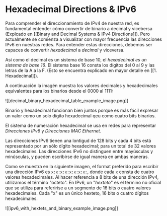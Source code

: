 # Hexadecimal Directions & IPv6

Para comprender el direccionamiento de IPv4 de nuestra red, es fundamental entender cómo convertir de binario a decimal y vicebersa (Explcado en [[Binary and Decimal Systems & IPv4 Directions]]). Pero actualmente se comienza a visualizar con mayor frecuencia las direcciones IPv6 en nuestras redes. Para entender estas direcciones, debemos ser capaces de convertir *hexadecimal* a *decimal* y viceversa.

Así como el decimal es un sistema de base 10, el *hexadecimal es un sistema de base 16*. El  sistema base 16 consta los dígitos del 0 al 9 y las letras de la A a la F. (Esto se encuentra explicado en mayor detalle en [[1. Hexadecimal]]). 

A continuación la imagén muestra los valores decimales y hexadecimales equivalentes para los binarios desde el 0000 al 1111:

![[decimal_binary_hexadecimal_table_example_image.png]]

Binario y hexadecimal funcionan bien juntos porque es más fácil expresar un valor como un solo dígito hexadecimal qeu como cuatro bits binarios. 

El sistema de numeración hexadecimal se usa en redes para representar *Direcciones IPv6* y *Direcciones MAC Ethernet*.

Las direcciones IPv6 tienen una lontigud de 128 bits y cada 4 bits está representado por un sólo dígito hexadecimal; para un total de 32 valores hexadecimales. Las direcciones IPv6 no distinguen entre mayúsculas y minúsculas, y pueden escribirse de igual manera en ambas maneras.

Como se muestra en la siguiente imagen, el format preferido para escribir una dirección IPv6 es `x:x:x:x:x:x:x:x:`, donde cada `x` consta de cuatro valores hexadecimales. Al hacer referencia a 8 bits de una dirección IPv4, utilizamos el término "octeto". En IPv6, un "*hexteto*" es el término no oficial que se utiliza para referirise a un segmento de 16 bits o cuatro valores hexadecimales. Cada "x" es un único hexteto, 16 bits o cuatro dígitos hexadecimales.

![[ipv6_with_hextets_and_binary_example_image.png]]